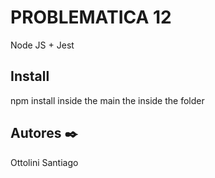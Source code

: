 # PROBLEMATICA 12
Node JS + Jest 

## Install

npm install inside the main the inside the folder

## Autores ✒️

Ottolini Santiago




